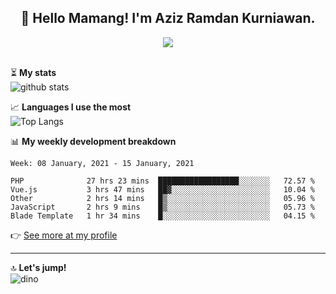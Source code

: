 <h2 align="center">👋 Hello Mamang! I'm Aziz Ramdan Kurniawan.</h2>  
<p align="center">
  <img src="https://komarev.com/ghpvc/?username=azizramdan"> <br><br>
</p>
    
⏳ **My stats**  
![github stats](https://github-readme-stats.vercel.app/api?username=azizramdan&show_icons=true&count_private=true&title_color=000&hide_border=true&hide_title=true)  

📈 **Languages I use the most**  
![Top Langs](https://github-readme-stats.vercel.app/api/top-langs/?username=azizramdan&layout=compact&langs_count=6&hide=tsql&hide_border=true&hide_title=true&exclude_repo=Futsal-Go,Futsal-Go-Admin,Sistem-Informasi-Sensus-Harian-Rawat-Inap)  

📊 **My weekly development breakdown**
<!--START_SECTION:waka-->
```text
Week: 08 January, 2021 - 15 January, 2021

PHP              27 hrs 23 mins  ██████████████████░░░░░░░   72.57 % 
Vue.js           3 hrs 47 mins   ██▓░░░░░░░░░░░░░░░░░░░░░░   10.04 % 
Other            2 hrs 14 mins   █▒░░░░░░░░░░░░░░░░░░░░░░░   05.96 % 
JavaScript       2 hrs 9 mins    █▒░░░░░░░░░░░░░░░░░░░░░░░   05.73 % 
Blade Template   1 hr 34 mins    █░░░░░░░░░░░░░░░░░░░░░░░░   04.15 % 
```
<!--END_SECTION:waka-->
👉 [See more at my profile](https://wakatime.com/@azizramdan)
***
🔝 **Let's jump!**  
![dino](https://raw.githubusercontent.com/azizramdan/azizramdan/master/dino.gif)  
